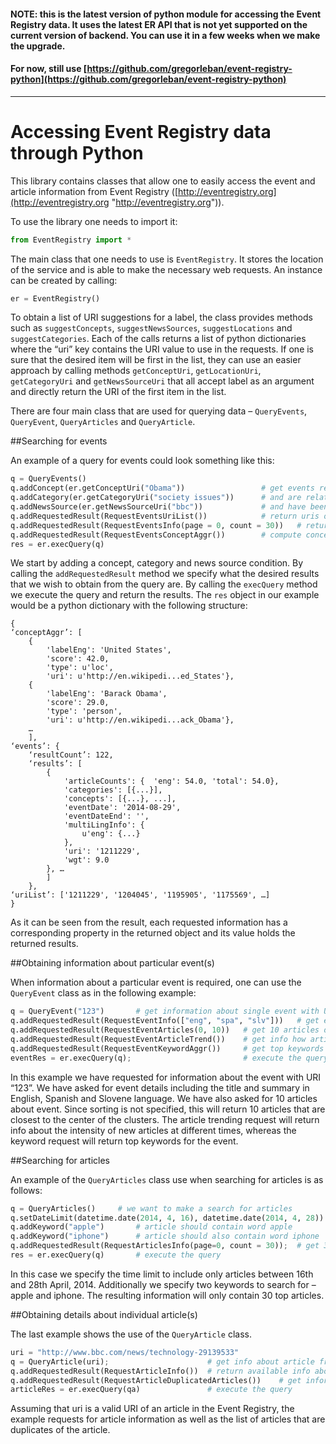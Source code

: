 
#### NOTE: this is the latest version of python module for accessing the Event Registry data. It uses the latest ER API that is not yet supported on the current version of backend. You can use it in a few weeks when we make the upgrade. 
#### For now, still use [https://github.com/gregorleban/event-registry-python](https://github.com/gregorleban/event-registry-python)

----------


Accessing Event Registry data through Python
=====================

This library contains classes that allow one to easily access the event and article information from Event Registry ([http://eventregistry.org](http://eventregistry.org "http://eventregistry.org")).

To use the library one needs to import it:

```python
from EventRegistry import *
```

The main class that one needs to use is `EventRegistry`. It stores the location of the service and is able to make the necessary web requests. An instance can be created by calling:

```python
er = EventRegistry()
```

To obtain a list of URI suggestions for a label, the class provides methods such as `suggestConcepts`, `suggestNewsSources`, `suggestLocations` and `suggestCategories`. Each of the calls returns a list of python dictionaries where the “uri” key contains the URI value to use in the requests. If one is sure that the desired item will be first in the list, they can use an easier approach by calling methods `getConceptUri`, `getLocationUri`, `getCategoryUri` and `getNewsSourceUri` that all accept label as an argument and directly return the URI of the first item in the list.

There are four main class that are used for querying data – `QueryEvents`, `QueryEvent`, `QueryArticles` and `QueryArticle`.

##Searching for events

An example of a query for events could look something like this:

```python
q = QueryEvents()
q.addConcept(er.getConceptUri("Obama"))                 # get events related to Barack Obama
q.addCategory(er.getCategoryUri("society issues"))      # and are related to issues in society
q.addNewsSource(er.getNewsSourceUri("bbc"))             # and have been reported by the BBC
q.addRequestedResult(RequestEventsUriList())            # return uris of all events
q.addRequestedResult(RequestEventsInfo(page = 0, count = 30))   # return event details for first 30 events
q.addRequestedResult(RequestEventsConceptAggr())        # compute concept aggregate on the events
res = er.execQuery(q)
```

We start by adding a concept, category and news source condition. By calling the `addRequestedResult` method we specify what the desired results that we wish to obtain from the query are. By calling the `execQuery` method we execute the query and return the results. The `res` object in our example would be a python dictionary with the following structure:

```
{ 
‘conceptAggr’: [ 
	{ 	
		'labelEng': 'United States', 
		'score': 42.0, 
		'type': u'loc', 
		'uri': u'http://en.wikipedi...ed_States'}, 
	{ 
		'labelEng': 'Barack Obama', 
		'score': 29.0, 
		'type': 'person', 
		'uri': u'http://en.wikipedi...ack_Obama'}, 
	…
	],
‘events’: { 
	‘resultCount’: 122,
	‘results’: [
		{
			'articleCounts': {	'eng': 54.0, 'total': 54.0}, 
			'categories': [{...}], 
			'concepts': [{...}, ...], 
			'eventDate': '2014-08-29', 
			'eventDateEnd': '', 
			'multiLingInfo': { 
				u'eng': {...}
			}, 
			'uri': '1211229', 
			'wgt': 9.0
		}, …
		]
	},
‘uriList’: ['1211229', '1204045', '1195905', '1175569', …]
}
```

As it can be seen from the result, each requested information has a corresponding property in the returned object and its value holds the returned results.

##Obtaining information about particular event(s)

When information about a particular event is required, one can use the `QueryEvent` class as in the following example:

```python
q = QueryEvent("123")		# get information about single event with URI 123
q.addRequestedResult(RequestEventInfo(["eng", "spa", "slv"]))	# get event information. concept labels should be in three langauges
q.addRequestedResult(RequestEventArticles(0, 10))	# get 10 articles describing the event
q.addRequestedResult(RequestEventArticleTrend())	# get info how articles were trending over time
q.addRequestedResult(RequestEventKeywordAggr())		# get top keywords describing the event
eventRes = er.execQuery(q);							# execute the query
```

In this example we have requested for information about the event with URI “123”. We have asked for event details including the title and summary in English, Spanish and Slovene language. We have also asked for 10 articles about event. Since sorting is not specified, this will return 10 articles that are closest to the center of the clusters. The article trending request will return info about the intensity of new articles at different times, whereas the keyword request will return top keywords for the event.

##Searching for articles

An example of the `QueryArticles` class use when searching for articles is as follows:

```python
q = QueryArticles()		# we want to make a search for articles
q.setDateLimit(datetime.date(2014, 4, 16), datetime.date(2014, 4, 28))		# articles should be in particular date range
q.addKeyword("apple")		# article should contain word apple
q.addKeyword("iphone")		# article should also contain word iphone
q.addRequestedResult(RequestArticlesInfo(page=0, count = 30));	# get 30 articles that match the criteria
res = er.execQuery(q)		# execute the query
```

In this case we specify the time limit to include only articles between 16th and 28th April, 2014. Additionally we specify two keywords to search for – apple and iphone. The resulting information will only contain 30 top articles.

##Obtaining details about individual article(s)

The last example shows the use of the `QueryArticle` class. 

```python
uri = "http://www.bbc.com/news/technology-29139533"
q = QueryArticle(uri);						# get info about article from specified URL
q.addRequestedResult(RequestArticleInfo())	# return available info about the article
q.addRequestedResult(RequestArticleDuplicatedArticles())	# get information about articles that are duplicates of this article
articleRes = er.execQuery(qa)				# execute the query
```

Assuming that uri is a valid URI of an article in the Event Registry, the example requests for article information as well as the list of articles that are duplicates of the article.
